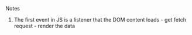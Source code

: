 Notes

1. The first event in JS is a listener that the DOM content loads - get fetch request - render the data 